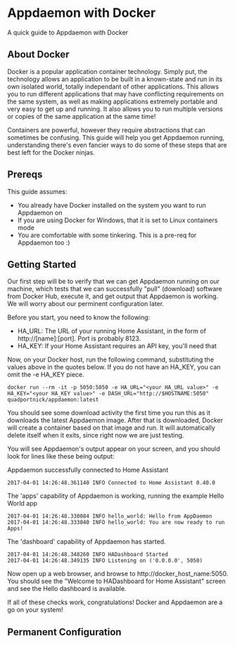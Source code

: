 # Appdaemon with Docker
A quick guide to Appdaemon with Docker

## About Docker
Docker is a popular application container technology. Simply put, the technology allows an application to be built in a known-state and run in its own isolated world, totally independant of other applications. This allows you to run different applications that may have conflicting requirements on the same system, as well as making applications extremely portable and very easy to get up and running. It also allows you to run multiple versions or copies of the same application at the same time! 

Containers are powerful, however they require abstractions that can sometimes be confusing. This guide will help you get Appdaemon running, understanding there's even fancier ways to do some of these steps that are best left for the Docker ninjas.

## Prereqs
This guide assumes:
* You already have Docker installed on the system you want to run Appdaemon on
* If you are using Docker for Windows, that it is set to Linux containers mode
* You are comfortable with some tinkering. This is a pre-req for Appdaemon too :)

## Getting Started
Our first step will be to verify that we can get Appdaemon running on our machine, which tests that we can successfully "pull" (download) software from Docker Hub, execute it, and get output that Appdaemon is working. We will worry about our perminent configuration later.

Before you start, you need to know the following:
* HA_URL: The URL of your running Home Assistant, in the form of http://[name]:[port]. Port is probably 8123. 
* HA_KEY: If your Home Assistant requires an API key, you'll need that

Now, on your Docker host, run the following command, substituting the values above in the quotes below. If you do not have an HA_KEY, you can omit the -e HA_KEY piece.
```
docker run --rm -it -p 5050:5050 -e HA_URL="<your HA_URL value>" -e HA_KEY="<your HA_KEY value>" -e DASH_URL="http://$HOSTNAME:5050" quadportnick/appdaemon:latest
```
You should see some download activity the first time you run this as it downloads the latest Appdaemon image. After that is downloaded, Docker will create a container based on that image and run. It will automatically delete itself when it exits, since right now we are just testing.

You will see Appdaemon's output appear on your screen, and you should look for lines like these being output:

Appdaemon successfully connected to Home Assistant
```
2017-04-01 14:26:48.361140 INFO Connected to Home Assistant 0.40.0
```

The 'apps' capability of Appdaemon is working, running the example Hello World app
```
2017-04-01 14:26:48.330084 INFO hello_world: Hello from AppDaemon
2017-04-01 14:26:48.333040 INFO hello_world: You are now ready to run Apps!
```

The 'dashboard' capability of Appdaemon has started. 
```
2017-04-01 14:26:48.348260 INFO HADashboard Started
2017-04-01 14:26:48.349135 INFO Listening on ('0.0.0.0', 5050)
```
Now open up a web browser, and browse to http://docker_host_name:5050. You should see the "Welcome to HADashboard for Home Assistant" screen and see the Hello dashboard is available.

If all of these checks work, congratulations! Docker and Appdaemon are a go on your system!

## Permanent Configuration

